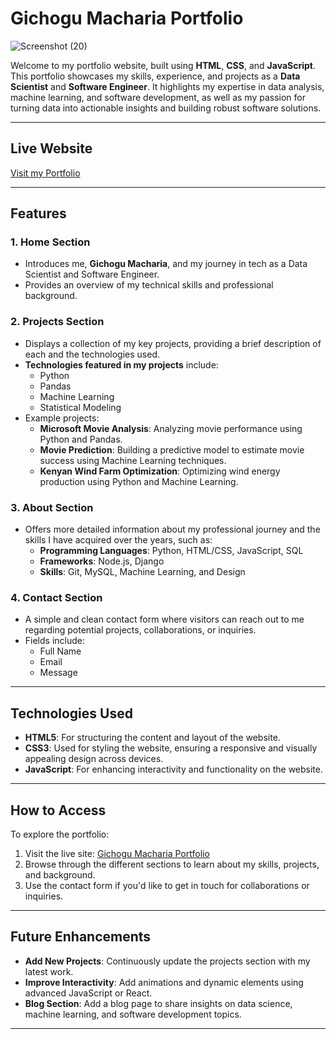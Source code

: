 # **Gichogu Macharia Portfolio**

![Screenshot (20)](https://github.com/user-attachments/assets/93b193d1-aaa3-4896-95a3-afda3e16ce6f)


Welcome to my portfolio website, built using **HTML**, **CSS**, and **JavaScript**. This portfolio showcases my skills, experience, and projects as a **Data Scientist** and **Software Engineer**. It highlights my expertise in data analysis, machine learning, and software development, as well as my passion for turning data into actionable insights and building robust software solutions.

---

## **Live Website**

[Visit my Portfolio](https://mr-macharia.github.io/gichogu-website.github.io/)

---

## **Features**

### **1. Home Section**
- Introduces me, **Gichogu Macharia**, and my journey in tech as a Data Scientist and Software Engineer.
- Provides an overview of my technical skills and professional background.

### **2. Projects Section**
- Displays a collection of my key projects, providing a brief description of each and the technologies used. 
- **Technologies featured in my projects** include:
  - Python
  - Pandas
  - Machine Learning
  - Statistical Modeling
- Example projects:
  - **Microsoft Movie Analysis**: Analyzing movie performance using Python and Pandas.
  - **Movie Prediction**: Building a predictive model to estimate movie success using Machine Learning techniques.
  - **Kenyan Wind Farm Optimization**: Optimizing wind energy production using Python and Machine Learning.

### **3. About Section**
- Offers more detailed information about my professional journey and the skills I have acquired over the years, such as:
  - **Programming Languages**: Python, HTML/CSS, JavaScript, SQL
  - **Frameworks**: Node.js, Django
  - **Skills**: Git, MySQL, Machine Learning, and Design

### **4. Contact Section**
- A simple and clean contact form where visitors can reach out to me regarding potential projects, collaborations, or inquiries.
- Fields include:
  - Full Name
  - Email
  - Message

---

## **Technologies Used**

- **HTML5**: For structuring the content and layout of the website.
- **CSS3**: Used for styling the website, ensuring a responsive and visually appealing design across devices.
- **JavaScript**: For enhancing interactivity and functionality on the website.

---

## **How to Access**

To explore the portfolio:
1. Visit the live site: [Gichogu Macharia Portfolio](https://mr-macharia.github.io/gichogu-website.github.io/)
2. Browse through the different sections to learn about my skills, projects, and background.
3. Use the contact form if you'd like to get in touch for collaborations or inquiries.

---

## **Future Enhancements**

- **Add New Projects**: Continuously update the projects section with my latest work.
- **Improve Interactivity**: Add animations and dynamic elements using advanced JavaScript or React.
- **Blog Section**: Add a blog page to share insights on data science, machine learning, and software development topics.

---

